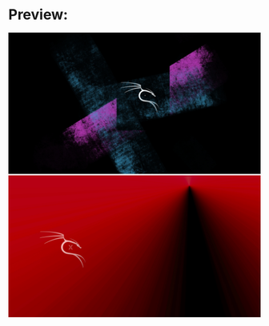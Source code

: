 # Preview:

<p align="center">
  <img src="./pbkx.jpg" alt="Demostración" width="600"/>
  <img src="./rkx.jpg" alt="Demostración" width="600"/>
</p>
